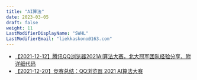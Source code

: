 ```yaml
---
title: "AI算法"
date: 2023-03-05
draft: false
weight: 11
LastModifierDisplayName: "SWHL"
LastModifierEmail: "liekkaskono@163.com"
---
```

 
- [【2021-12-12】腾讯QQ浏览器2021AI算法大赛，北大冠军团队经验分享，附详细代码](https://mp.weixin.qq.com/s/CGrVYSq_nFj7dVWN8fheCw)
- [【2021-12-20】竞赛总结：QQ浏览器 2021 AI算法大赛](http://mp.weixin.qq.com/s?__biz=MzIwNDA5NDYzNA==&amp;mid=2247497521&amp;idx=1&amp;sn=3bbcd5d134c117150642b5897b4f0a6d&amp;chksm=96c7daf4a1b053e224fffa25f0ea7fb5433c6e2d22f75e54dd14ff8799337868b638320e7849&amp;scene=21#wechat_redirect)
